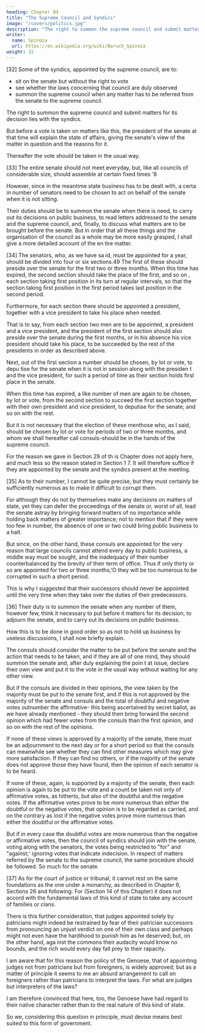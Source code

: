 ```yaml
---
heading: Chapter 8d
title: "The Supreme Council and Syndics"
image: "/covers/politics.jpg"
description: "The right to summon the supreme council and submit matters for its decision lies with the syndics"
writer:
  name: Spinoza
  url: https://en.wikipedia.org/wiki/Baruch_Spinoza
weight: 32
---
```



[32] Some of the syndics, appointed by the supreme council, are to:
- sit on the senate but without the right to vote
- see whether the laws concerning that council are duly observed
- summon the supreme council when any matter has to be referred from the senate to the supreme council. 

The right to summon the supreme council and submit matters for its decision lies with the syndics. 

But before a vote is taken on matters like this, the president of the senate at that time will explain the state of affairs, giving the senate's view of the matter in question and the reasons for it. 

Thereafter the vote should be taken in the usual way.


[33] The entire senate should not meet everyday, but, like all councils of considerable size, should assemble at certain fixed times '8 

However, since in the meantime state business has to be dealt with, a certa in number of senators need to be chosen to act on behalf of the senate when it is not sitting. 

Their duties should be to summon the senate when there is need, to carry out its decisions on public business, to read letters addressed to the senate and the supreme council, and, finally, to discuss what matters are to be brought before the senate. But in order that all these things and the organisation of the council as a whole may be more easily grasped, I shall give a more detailed account of the en tire matter.

[34] The senators, who, as we have sa id, must be appointed for a year, should be divided into four or six sections.49 The first of these should preside over the senate for the first two or three months. When this time has expired, the second
section should take the place of the first, and so on , each section taking first position in its turn at regular intervals, so that the section taking first position in the first period takes last position in the second period. 

Furthermore, for each section there should be appointed a president, together with a vice president to take his
place when needed. 

That is to say, from each section two men are to be appointed, a president and a vice president, and the president of the first section should also preside over the senate during the first months, or in his absence his vice president should take his place, to be succeeded by the rest of the presidents in order as described above. 

Next, out of the first section a number should be chosen, by lot or vote, to depu tise for the senate when it is not in session along with the presiden t and the vice president, for such a period of time as their section holds first place in the senate. 

When this time has expired, a like number of men are again to be chosen, by lot or vote, from the second section to succeed the first section together with their own president and vice president, to deputise for the senate; and so on with the rest. 

But it is not necessary that the election of these menthose who, as I said, should be chosen by lot or vote for periods of two or three months, and whom we shall hereafter call consuls-should be in the hands of the supreme council. 

For the reason we gave in Section 29 of th is Chapter does not apply here, and much less so the reason stated in Section 1 7. It will therefore suffice if they are appointed by the senate and the syndics present at the meeting.

<!-- 46 [Spinoza agrees WIth Hobbes (De cive X, 2) that such conduct IS ultnnately not III the ruler's interest; but, unlike Hobbes, he realizes that rulers often do not see where their mterest hes.]
47 [Most probably J. Van Hove (a.k.a. de la Court), whose Consideratien can Staat ofte Polityke Weegschaal (Amsterdam, 1661) was part ofSpmoza's library.]
48 [The Venetian Senate met twice weekly. J
49 [Spinoza's explanation of the functIOns of these secbonsseems to rely upon the prachces ofthe prytaneis of the anCient Atheman boule 1  -->



[35] As to their number, I cannot be quite precise, but they must certainly be sufficiently numerous as to make it difficult to corrupt them. 

For although they do not by themselves make any decisions on matters of state, yet they can defer the proceedings of the senate or, worst of all, lead the senate astray by bringing forward matters of no importance while holding back matters of greater importance; not to mention that if they were too few in number, the absence of one or two could bring public business to a halt. 

But since, on the other hand, these consuls are appointed for the very reason that large councils cannot attend every day
to public business, a middle way must be sought, and the inadequacy of their number counterbalanced by the brevity of their term of office. Thus if only thirty or so are appointed for two or three months,'O they will be too numerous to be corrupted in such a short period.

This is why I suggested that their successors should never be appointed until the very time when they take over the duties of their predecessors.


[36] Their duty is to summon the senate when any number of them, however few, think it necessary to put before it matters for its decision, to adjourn the senate, and to carry out its decisions on public business. 

How this is to be done in good order so as not to hold up business by useless discussions, I shall now briefly explain. 

The consuls should consider the matter to be put before the senate and the action that needs to be taken, and if they are all of one mind, they should summon the senate and, after duly explaining the poin t at issue, declare their own view and put it to the vote in the usual way without waiting for any other view. 

But if the consuls are divided in their opinions, the view taken by the majority must be put to the senate first, and if this is not approved by the majority of the senate and consuls and the total of doubtful and negative votes outnumber the affirmative- this being ascertained by secret ballot, as we have already mentioned - they should then bring forward the second opinion which had fewer votes from the consuls than the first opinion, and so on with the rest of the opinions. 

If none of these views is approved by a majority of the senate, there must be an adjournment to the next day or for a short period so that the consuls can meanwhile see whether they can find other measures which may give more satisfaction. If they can find no others, or if the majority of the senate does not approve those they have found, then the opinion of each senator is to be heard. 

If none of these, again, is supported by a majority of the senate, then each opinion is again to be put to the vote and a count be taken not only of affirmative votes, as  hitherto, but also of the doubtful and the negative votes. If the affirmative votes prove to be more numerous than either the doubtful or the negative votes, that
opinion is to be regarded as carried, and on the contrary as lost if the negative votes
prove more numerous than either the doubtful or the affirmative votes. 

But if in every case the doubtful votes are more numerous than the negative or affirmative
votes, then the council of syndics should join with the senate, voting along with
the senators, the votes being restricted to "for" and "against;' ignoring votes that
indicate indecision. In respect of matters referred by the senate to the supreme
council, the same procedure should be followed. So much for the senate.

<!-- 50 [The Venetian Collegio consisted of twenty-sIx members, some holdmg office for a year, while the
Doge was president for hfe 1  -->



[37] As for the court of justice or tribunal, it cannot rest on the same foundations as the one under a monarchy, as described in Chapter 6, Sections 26 and following. For (Section 14 of this Chapter) it does not accord with the fundamental
laws of this kind of state to take any account of families or clans. 

There is this further consideration, that judges appointed solely by patricians might indeed be restrained by fear of their patrician successors from pronouncing an unjust verdict on one of their own class and perhaps might not even have the hardihood to punish him as he deserved; but, on the other hand, aga inst the commons their audacity would know no bounds, and the rich would every day fall prey to their rapacity.

I am aware that for this reason the policy of the Genoese, that of appointing judges not from patricians but from foreigners, is widely approved; but as a matter of principle it seems to me an absurd arrangement to call on foreigners rather than patricians to interpret the laws. For what are judges but interpreters of the laws? 

I am therefore convinced that here, too, the Genoese have had regard to their native
character rather than to the real nature of this kind of state. 

So we, considering this question in principle, must devise means best suited to this form of government.

